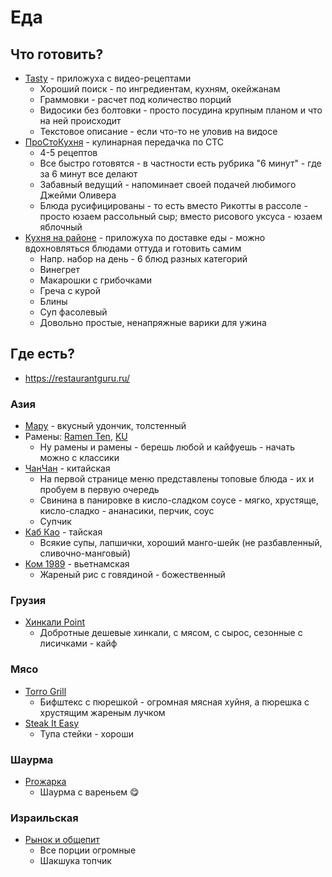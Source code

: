 # Еда

## Что готовить?

- [Tasty](https://tasty.co/) - приложуха с видео-рецептами
    - Хороший поиск - по ингредиентам, кухням, окейжанам
    - Граммовки - расчет под количество порций
    - Видосики без болтовки - просто посудина крупным планом и что на ней происходит
    - Текстовое описание - если что-то не уловив на видосе
- [ПроСтоКухня](https://www.youtube.com/c/ПроСтокухняСТС) - кулинарная передачка по СТС
    - 4-5 рецептов
    - Все быстро готовятся - в частности есть рубрика "6 минут" - где за 6 минут все делают
    - Забавный ведущий - напоминает своей подачей любимого Джейми Оливера
    - Блюда русифицированы - то есть вместо Рикотты в рассоле - просто юзаем рассольный сыр; вместо рисового уксуса -
      юзаем яблочный
- [Кухня на районе](https://localkitchen.ru/) - приложуха по доставке еды - можно вдохновляться блюдами оттуда и
  готовить самим
    - Напр. набор на день - 6 блюд разных категорий
    - Винегрет
    - Макарошки с грибочками
    - Греча с курой
    - Блины
    - Суп фасолевый
    - Довольно простые, ненапряжные варики для ужина

## Где есть?

- https://restaurantguru.ru/

### Азия

- [Мару](https://itadaki.ru/) - вкусный удончик, толстенный
- Рамены: [Ramen Ten](https://ramenten.ru/), [KU](https://kuramen.ru/)
    - Ну рамены и рамены - берешь любой и кайфуешь - начать можно с классики
- [ЧанЧан](https://yandex.ru/maps/-/CCURfGvNgD) - китайская
    - На первой странице меню представлены топовые блюда - их и пробуем в первую очередь
    - Свинина в панировке в кисло-сладком соусе - мягко, хрустяще, кисло-сладко - ананасики, перчик, соус
    - Супчик
- [Каб Као](https://yandex.ru/maps/-/CCURfGvocA) - тайская
    - Всякие супы, лапшички, хороший манго-шейк (не разбавленный, сливочно-манговый)
- [Ком 1989](https://yandex.ru/maps/-/CCURfGUwLB) - вьетнамская
    - Жареный рис с говядиной - божественный

### Грузия

- [Хинкали Point](https://yandex.ru/maps/-/CCURfGvphB)
    - Добротные дешевые хинкали, с мясом, с сырос, сезонные с
      лисичками - кайф

### Мясо

- [Torro Grill](https://yandex.ru/maps/-/CCURfGf-GB)
    - Бифштекс с пюрешкой - огромная мясная хуйня, а пюрешка с хрустящим жареным лучком
- [Steak It Easy](https://yandex.ru/maps/-/CCURfGfspA)
    - Тупа стейки - хороши

### Шаурма

- [Proжарка](https://yandex.ru/maps/-/CCURfGaAWC)
    - Шаурма с вареньем 😋

### Израильская

- [Рынок и общепит](https://yandex.ru/maps/-/CCURfGCRwC)
    - Все порции огромные
    - Шакшука топчик
